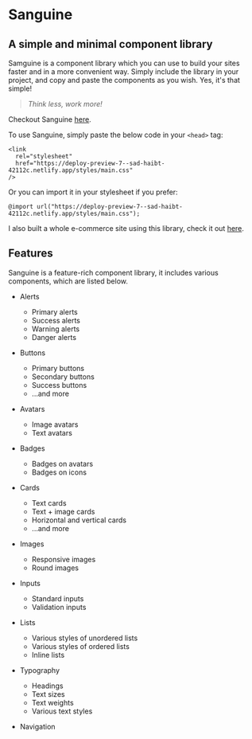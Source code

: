 # Sanguine

## A simple and minimal component library

Samguine is a component library which you can use to build your sites faster and in a more convenient way. Simply include the library in your project, and copy and paste the components as you wish. Yes, it's that simple!

> _Think less, work more!_

Checkout Sanguine [here][sanguine].

To use Sanguine, simply paste the below code in your `<head>` tag:

```
<link
  rel="stylesheet"
  href="https://deploy-preview-7--sad-haibt-42112c.netlify.app/styles/main.css"
/>
```

Or you can import it in your stylesheet if you prefer:

```
@import url("https://deploy-preview-7--sad-haibt-42112c.netlify.app/styles/main.css");
```

I also built a whole e-commerce site using this library, check it out [here][sanguine-store].

## Features

Sanguine is a feature-rich component library, it includes various components, which are listed below.

- Alerts

  - Primary alerts
  - Success alerts
  - Warning alerts
  - Danger alerts

- Buttons

  - Primary buttons
  - Secondary buttons
  - Success buttons
  - ...and more

- Avatars

  - Image avatars
  - Text avatars

- Badges

  - Badges on avatars
  - Badges on icons

- Cards

  - Text cards
  - Text + image cards
  - Horizontal and vertical cards
  - ...and more

- Images

  - Responsive images
  - Round images

- Inputs

  - Standard inputs
  - Validation inputs

- Lists

  - Various styles of unordered lists
  - Various styles of ordered lists
  - Inline lists

- Typography

  - Headings
  - Text sizes
  - Text weights
  - Various text styles

- Navigation

[sanguine]: https://deploy-preview-7--sad-haibt-42112c.netlify.app/styles/main.css
[sanguine-store]: https://inspiring-shockley-7171f7.netlify.app
